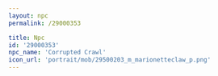 ```yaml
---
layout: npc
permalink: /29000353

title: Npc
id: '29000353'
npc_name: 'Corrupted Crawl'
icon_url: 'portrait/mob/29500203_m_marionetteclaw_p.png'
---
```

